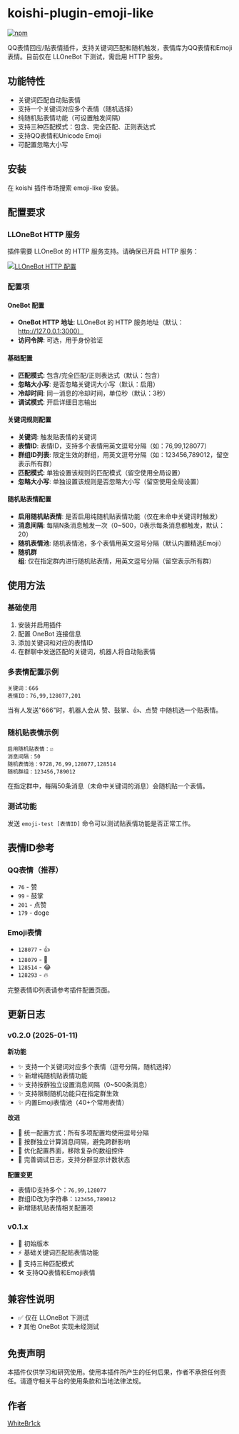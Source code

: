 # koishi-plugin-emoji-like

[![npm](https://img.shields.io/npm/v/koishi-plugin-emoji-like?style=flat-square)](https://www.npmjs.com/package/koishi-plugin-emoji-like)

QQ表情回应/贴表情插件，支持关键词匹配和随机触发，表情库为QQ表情和Emoji表情。目前仅在 LLOneBot 下测试，需启用 HTTP 服务。

## 功能特性

- 关键词匹配自动贴表情
- 支持一个关键词对应多个表情（随机选择）
- 纯随机贴表情功能（可设置触发间隔）
- 支持三种匹配模式：包含、完全匹配、正则表达式
- 支持QQ表情和Unicode Emoji
- 可配置忽略大小写

## 安装

在 koishi 插件市场搜索 emoji-like 安装。

## 配置要求

### LLOneBot HTTP 服务

插件需要 LLOneBot 的 HTTP 服务支持。请确保已开启 HTTP 服务：

[![LLOneBot HTTP 配置](https://i.postimg.cc/BZcvKQdc/1.png)](https://postimg.cc/pyrxNxVp)

### 配置项

#### OneBot 配置
- **OneBot HTTP 地址**: LLOneBot 的 HTTP 服务地址（默认：http://127.0.0.1:3000）
- **访问令牌**: 可选，用于身份验证

#### 基础配置
- **匹配模式**: 包含/完全匹配/正则表达式（默认：包含）
- **忽略大小写**: 是否忽略关键词大小写（默认：启用）
- **冷却时间**: 同一消息的冷却时间，单位秒（默认：3秒）
- **调试模式**: 开启详细日志输出

#### 关键词规则配置
- **关键词**: 触发贴表情的关键词
- **表情ID**: 表情ID，支持多个表情用英文逗号分隔（如：76,99,128077）
- **群组ID列表**: 限定生效的群组，用英文逗号分隔（如：123456,789012，留空表示所有群）
- **匹配模式**: 单独设置该规则的匹配模式（留空使用全局设置）
- **忽略大小写**: 单独设置该规则是否忽略大小写（留空使用全局设置）

#### 随机贴表情配置
- **启用随机贴表情**: 是否启用纯随机贴表情功能（仅在未命中关键词时触发）
- **消息间隔**: 每隔N条消息触发一次（0~500，0表示每条消息都触发，默认：20）
- **随机表情池**: 随机表情池，多个表情用英文逗号分隔（默认内置精选Emoji）
- **随机群组**: 仅在指定群内进行随机贴表情，用英文逗号分隔（留空表示所有群）

## 使用方法

### 基础使用
1. 安装并启用插件
2. 配置 OneBot 连接信息
3. 添加关键词和对应的表情ID
4. 在群聊中发送匹配的关键词，机器人将自动贴表情

### 多表情配置示例
```
关键词：666
表情ID：76,99,128077,201
```
当有人发送"666"时，机器人会从 赞、鼓掌、👍、点赞 中随机选一个贴表情。

### 随机贴表情示例
```
启用随机贴表情：☑
消息间隔：50
随机表情池：9728,76,99,128077,128514
随机群组：123456,789012
```
在指定群中，每隔50条消息（未命中关键词的消息）会随机贴一个表情。

### 测试功能
发送 `emoji-test [表情ID]` 命令可以测试贴表情功能是否正常工作。

## 表情ID参考

### QQ表情（推荐）
- `76` - 赞
- `99` - 鼓掌
- `201` - 点赞
- `179` - doge

### Emoji表情
- `128077` - 👍
- `128079` - 👏
- `128514` - 😂
- `128293` - 🔥

完整表情ID列表请参考插件配置页面。

## 更新日志

### v0.2.0 (2025-01-11)
**新功能**
- ✨ 支持一个关键词对应多个表情（逗号分隔，随机选择）
- ✨ 新增纯随机贴表情功能
- ✨ 支持按群独立设置消息间隔（0~500条消息）
- ✨ 支持限制随机功能只在指定群生效
- ✨ 内置Emoji表情池（40+个常用表情）

**改进**
- 🔧 统一配置方式：所有多项配置均使用逗号分隔
- 🔧 按群独立计算消息间隔，避免跨群影响
- 🔧 优化配置界面，移除复杂的数组控件
- 📝 完善调试日志，支持分群显示计数状态

**配置变更**
- 表情ID支持多个：`76,99,128077`
- 群组ID改为字符串：`123456,789012`
- 新增随机贴表情相关配置项

### v0.1.x
- 🎉 初始版本
- ⚡ 基础关键词匹配贴表情功能
- 🔧 支持三种匹配模式
- 🛠️ 支持QQ表情和Emoji表情

## 兼容性说明

- ✅ 仅在 LLOneBot 下测试
- ❓ 其他 OneBot 实现未经测试

## 免责声明

本插件仅供学习和研究使用。使用本插件所产生的任何后果，作者不承担任何责任。请遵守相关平台的使用条款和当地法律法规。

## 作者

[WhiteBr1ck](https://github.com/WhiteBr1ck)
